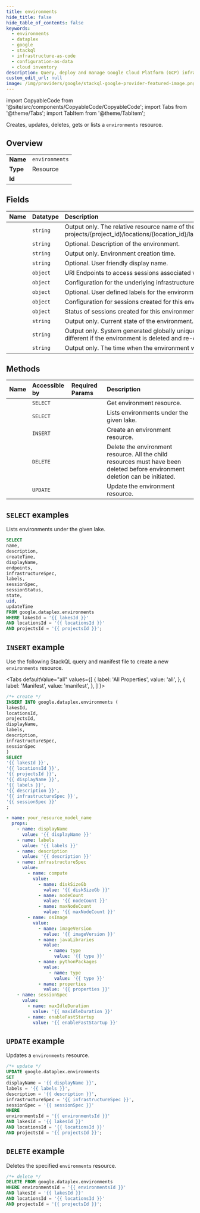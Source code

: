 ```yaml
---
title: environments
hide_title: false
hide_table_of_contents: false
keywords:
  - environments
  - dataplex
  - google
  - stackql
  - infrastructure-as-code
  - configuration-as-data
  - cloud inventory
description: Query, deploy and manage Google Cloud Platform (GCP) infrastructure and resources using SQL
custom_edit_url: null
image: /img/providers/google/stackql-google-provider-featured-image.png
---
```


import CopyableCode from '@site/src/components/CopyableCode/CopyableCode';
import Tabs from '@theme/Tabs';
import TabItem from '@theme/TabItem';

Creates, updates, deletes, gets or lists a <code>environments</code> resource.

## Overview
<table><tbody>
<tr><td><b>Name</b></td><td><code>environments</code></td></tr>
<tr><td><b>Type</b></td><td>Resource</td></tr>
<tr><td><b>Id</b></td><td><CopyableCode code="google.dataplex.environments" /></td></tr>
</tbody></table>

## Fields
| Name | Datatype | Description |
|:-----|:---------|:------------|
| <CopyableCode code="name" /> | `string` | Output only. The relative resource name of the environment, of the form: projects/{project_id}/locations/{location_id}/lakes/{lake_id}/environment/{environment_id} |
| <CopyableCode code="description" /> | `string` | Optional. Description of the environment. |
| <CopyableCode code="createTime" /> | `string` | Output only. Environment creation time. |
| <CopyableCode code="displayName" /> | `string` | Optional. User friendly display name. |
| <CopyableCode code="endpoints" /> | `object` | URI Endpoints to access sessions associated with the Environment. |
| <CopyableCode code="infrastructureSpec" /> | `object` | Configuration for the underlying infrastructure used to run workloads. |
| <CopyableCode code="labels" /> | `object` | Optional. User defined labels for the environment. |
| <CopyableCode code="sessionSpec" /> | `object` | Configuration for sessions created for this environment. |
| <CopyableCode code="sessionStatus" /> | `object` | Status of sessions created for this environment. |
| <CopyableCode code="state" /> | `string` | Output only. Current state of the environment. |
| <CopyableCode code="uid" /> | `string` | Output only. System generated globally unique ID for the environment. This ID will be different if the environment is deleted and re-created with the same name. |
| <CopyableCode code="updateTime" /> | `string` | Output only. The time when the environment was last updated. |

## Methods
| Name | Accessible by | Required Params | Description |
|:-----|:--------------|:----------------|:------------|
| <CopyableCode code="projects_locations_lakes_environments_get" /> | `SELECT` | <CopyableCode code="environmentsId, lakesId, locationsId, projectsId" /> | Get environment resource. |
| <CopyableCode code="projects_locations_lakes_environments_list" /> | `SELECT` | <CopyableCode code="lakesId, locationsId, projectsId" /> | Lists environments under the given lake. |
| <CopyableCode code="projects_locations_lakes_environments_create" /> | `INSERT` | <CopyableCode code="lakesId, locationsId, projectsId" /> | Create an environment resource. |
| <CopyableCode code="projects_locations_lakes_environments_delete" /> | `DELETE` | <CopyableCode code="environmentsId, lakesId, locationsId, projectsId" /> | Delete the environment resource. All the child resources must have been deleted before environment deletion can be initiated. |
| <CopyableCode code="projects_locations_lakes_environments_patch" /> | `UPDATE` | <CopyableCode code="environmentsId, lakesId, locationsId, projectsId" /> | Update the environment resource. |

## `SELECT` examples

Lists environments under the given lake.

```sql
SELECT
name,
description,
createTime,
displayName,
endpoints,
infrastructureSpec,
labels,
sessionSpec,
sessionStatus,
state,
uid,
updateTime
FROM google.dataplex.environments
WHERE lakesId = '{{ lakesId }}'
AND locationsId = '{{ locationsId }}'
AND projectsId = '{{ projectsId }}'; 
```

## `INSERT` example

Use the following StackQL query and manifest file to create a new <code>environments</code> resource.

<Tabs
    defaultValue="all"
    values={[
        { label: 'All Properties', value: 'all', },
        { label: 'Manifest', value: 'manifest', },
    ]
}>
<TabItem value="all">

```sql
/*+ create */
INSERT INTO google.dataplex.environments (
lakesId,
locationsId,
projectsId,
displayName,
labels,
description,
infrastructureSpec,
sessionSpec
)
SELECT 
'{{ lakesId }}',
'{{ locationsId }}',
'{{ projectsId }}',
'{{ displayName }}',
'{{ labels }}',
'{{ description }}',
'{{ infrastructureSpec }}',
'{{ sessionSpec }}'
;
```
</TabItem>
<TabItem value="manifest">

```yaml
- name: your_resource_model_name
  props:
    - name: displayName
      value: '{{ displayName }}'
    - name: labels
      value: '{{ labels }}'
    - name: description
      value: '{{ description }}'
    - name: infrastructureSpec
      value:
        - name: compute
          value:
            - name: diskSizeGb
              value: '{{ diskSizeGb }}'
            - name: nodeCount
              value: '{{ nodeCount }}'
            - name: maxNodeCount
              value: '{{ maxNodeCount }}'
        - name: osImage
          value:
            - name: imageVersion
              value: '{{ imageVersion }}'
            - name: javaLibraries
              value:
                - name: type
                  value: '{{ type }}'
            - name: pythonPackages
              value:
                - name: type
                  value: '{{ type }}'
            - name: properties
              value: '{{ properties }}'
    - name: sessionSpec
      value:
        - name: maxIdleDuration
          value: '{{ maxIdleDuration }}'
        - name: enableFastStartup
          value: '{{ enableFastStartup }}'

```
</TabItem>
</Tabs>

## `UPDATE` example

Updates a <code>environments</code> resource.

```sql
/*+ update */
UPDATE google.dataplex.environments
SET 
displayName = '{{ displayName }}',
labels = '{{ labels }}',
description = '{{ description }}',
infrastructureSpec = '{{ infrastructureSpec }}',
sessionSpec = '{{ sessionSpec }}'
WHERE 
environmentsId = '{{ environmentsId }}'
AND lakesId = '{{ lakesId }}'
AND locationsId = '{{ locationsId }}'
AND projectsId = '{{ projectsId }}';
```

## `DELETE` example

Deletes the specified <code>environments</code> resource.

```sql
/*+ delete */
DELETE FROM google.dataplex.environments
WHERE environmentsId = '{{ environmentsId }}'
AND lakesId = '{{ lakesId }}'
AND locationsId = '{{ locationsId }}'
AND projectsId = '{{ projectsId }}';
```
